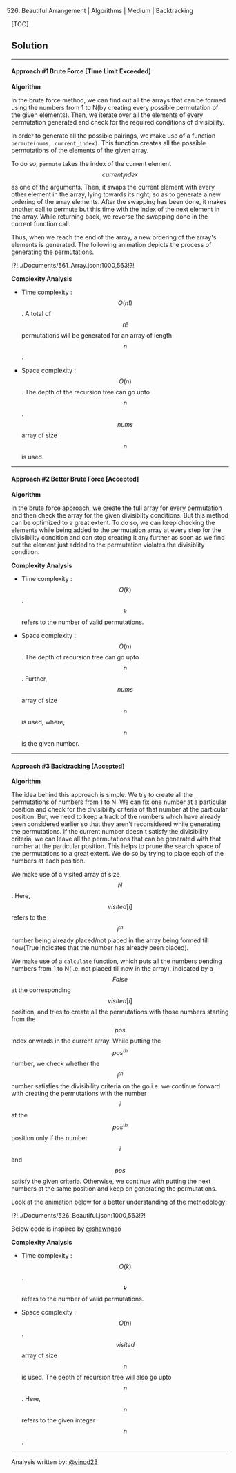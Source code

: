 526. Beautiful Arrangement | Algorithms | Medium | Backtracking

[TOC]

## Solution

---
#### Approach #1 Brute Force [Time Limit Exceeded]

**Algorithm**

In the brute force method, we can find out all the arrays that can be formed using the numbers from 1 to N(by creating every possible permutation of the given elements). Then, we iterate over all the elements of every permutation generated and check for the required conditions of divisibility.

In order to generate all the possible pairings, we make use of a function `permute(nums, current_index)`. This function creates all the possible permutations of the elements of the given array.

To do so, `permute` takes the index of the current element $$current_index$$ as one of the arguments. Then, it swaps the current element with every other element in the array, lying towards its right, so as to generate a new ordering of the array elements. After the swapping has been done, it makes another call to permute but this time with the index of the next element in the array. While returning back, we reverse the swapping done in the current function call.

Thus, when we reach the end of the array, a new ordering of the array's elements is generated. The following animation depicts the process of generating the permutations.

!?!../Documents/561_Array.json:1000,563!?!




**Complexity Analysis**

* Time complexity : $$O(n!)$$. A total of $$n!$$ permutations will be generated for an array of length $$n$$.

* Space complexity : $$O(n)$$. The depth of the recursion tree can go upto $$n$$. $$nums$$ array of size $$n$$ is used.

---
#### Approach #2 Better Brute Force [Accepted]

**Algorithm**

In the brute force approach, we create the full array for every permutation and then check the array for the given divisibilty conditions. But this method can be optimized to a great extent. To do so, we can keep checking the elements while being added to the permutation array at every step for the divisibility condition and  can stop creating it any further as soon as we find out the element just added to the permutation violates the divisiblity condition. 



**Complexity Analysis**

* Time complexity : $$O(k)$$. $$k$$ refers to the number of valid permutations.

* Space complexity : $$O(n)$$. The depth of recursion tree can go upto $$n$$. Further, $$nums$$ array of size $$n$$ is used, where, $$n$$ is the given number.

---

#### Approach #3 Backtracking [Accepted]

**Algorithm**


The idea behind this approach is simple. We try to create all the permutations of numbers from 1 to N. We can fix one number at a particular position and check for the divisibility criteria of that number at the particular position. But, we need to keep a track of the numbers which have already been considered earlier so that they aren't reconsidered while generating the permutations. If the current 
number doesn't satisfy the divisibility criteria, we can leave all the permutations that can be generated with that number at the particular position. This helps to prune the search space of the permutations to a great extent. We do so by trying to place each of the numbers at each position.


We make use of a visited array of size $$N$$. Here, $$visited[i]$$ refers to the $$i^{th}$$ number being already placed/not placed in the array being formed till now(True indicates that the number has already been placed).

We make use of a `calculate` function, which puts all the numbers pending numbers from 1 to N(i.e. not placed till now in the array), indicated by a $$False$$ at the corresponding $$visited[i]$$ position, and tries to create all the permutations with those numbers starting from the $$pos$$ index onwards in the current array. While putting the $$pos^{th}$$ number, we check whether the $$i^{th}$$ number satisfies the divisibility criteria on the go i.e. we continue forward with creating the permutations with the number $$i$$ at the $$pos^{th}$$ position only if the number $$i$$ and $$pos$$ satisfy the given criteria. Otherwise, we continue with putting the next numbers at the same position and keep on generating the permutations.

Look at the animation below for a better understanding of the methodology:

!?!../Documents/526_Beautiful.json:1000,563!?!


Below code is inspired by [@shawngao](http://leetcode.com/shawngao)


**Complexity Analysis**

* Time complexity : $$O(k)$$. $$k$$ refers to the number of valid permutations.

* Space complexity : $$O(n)$$. $$visited$$ array of size $$n$$ is used. The depth of recursion tree will also go upto $$n$$. Here, $$n$$ refers to the given integer $$n$$.

---
Analysis written by: [@vinod23](https://leetcode.com/vinod23)
